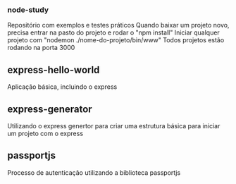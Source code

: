 ### node-study
Repositório com exemplos e testes práticos
Quando baixar um projeto novo, precisa entrar na pasto do projeto e rodar o "npm install"
Iniciar qualquer projeto com "nodemon ./nome-do-projeto/bin/www"
Todos projetos estão rodando na porta 3000


## express-hello-world
Aplicação básica, incluindo o express

## express-generator
Utilizando o express genertor para criar uma estrutura básica para iniciar um projeto com o express

## passportjs
Processo de autenticação utilizando a biblioteca passportjs

